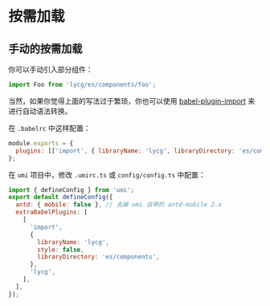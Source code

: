 # 按需加载

## 手动的按需加载

你可以手动引入部分组件：

```js
import Foo from 'lycg/es/components/foo';
```

当然，如果你觉得上面的写法过于繁琐，你也可以使用 [babel-plugin-import](https://github.com/ant-design/babel-plugin-import) 来进行自动语法转换。

在 `.babelrc` 中这样配置：

```js
module.exports = {
  plugins: [['import', { libraryName: 'lycg', libraryDirectory: 'es/components', style: false }]],
};
```

在 `umi` 项目中，修改 `.umirc.ts` 或 `config/config.ts` 中配置：

```js
import { defineConfig } from 'umi';
export default defineConfig({
  antd: { mobile: false }, // 去掉 umi 自带的 antd-mobile 2.x
  extraBabelPlugins: [
    [
      'import',
      {
        libraryName: 'lycg',
        style: false,
        libraryDirectory: 'es/components',
      },
      'lycg',
    ],
  ],
});
```
